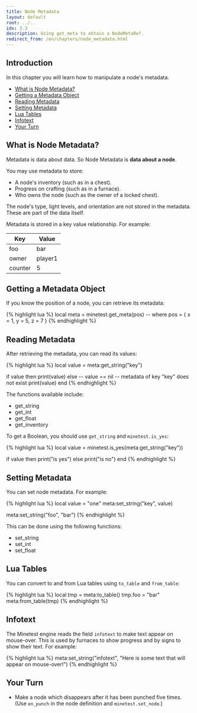 ```yaml
---
title: Node Metadata
layout: default
root: ../..
idx: 3.3
description: Using get_meta to obtain a NodeMetaRef.
redirect_from: /en/chapters/node_metadata.html
---
```


## Introduction

In this chapter you will learn how to manipulate a node's metadata.

* [What is Node Metadata?](#what-is-node-medadata)
* [Getting a Metadata Object](#getting-a-metadata-object)
* [Reading Metadata](#reading-metadata)
* [Setting Metadata](#setting-metadata)
* [Lua Tables](#lua-tables)
* [Infotext](#infotext)
* [Your Turn](#your-turn)

## What is Node Metadata?

Metadata is data about data. So Node Metadata is **data about a node**.

You may use metadata to store:

* A node's inventory (such as in a chest).
* Progress on crafting (such as in a furnace).
* Who owns the node (such as the owner of a locked chest).

The node's type, light levels, and orientation are not stored in the metadata.
These are part of the data itself.

Metadata is stored in a key value relationship. For example:

| Key     | Value   |
|---------|---------|
| foo     | bar     |
| owner   | player1 |
| counter | 5       |

## Getting a Metadata Object

If you know the position of a node, you can retrieve its metadata:

{% highlight lua %}
local meta = minetest.get_meta(pos)
-- where pos = { x = 1, y = 5, z = 7 }
{% endhighlight %}

## Reading Metadata

After retrieving the metadata, you can read its values:

{% highlight lua %}
local value = meta:get_string("key")

if value then
    print(value)
else
    -- value == nil
    -- metadata of key "key" does not exist
    print(value)
end
{% endhighlight %}

The functions available include:

* get_string
* get_int
* get_float
* get_inventory

To get a Boolean, you should use `get_string` and `minetest.is_yes`:

{% highlight lua %}
local value = minetest.is_yes(meta:get_string("key"))

if value then
    print("is yes")
else
    print("is no")
end
{% endhighlight %}

## Setting Metadata

You can set node metadata. For example:

{% highlight lua %}
local value = "one"
meta:set_string("key", value)

meta:set_string("foo", "bar")
{% endhighlight %}

This can be done using the following functions:

* set_string
* set_int
* set_float

## Lua Tables

You can convert to and from Lua tables using `to_table` and `from_table`:

{% highlight lua %}
local tmp = meta:to_table()
tmp.foo = "bar"
meta:from_table(tmp)
{% endhighlight %}

## Infotext

The Minetest engine reads the field `infotext` to make text
appear on mouse-over. This is used by furnaces to show progress and by signs
to show their text. For example:

{% highlight lua %}
meta:set_string("infotext", "Here is some text that will appear on mouse-over!")
{% endhighlight %}

## Your Turn

* Make a node which disappears after it has been punched five times.
(Use `on_punch` in the node definition and `minetest.set_node`.)
